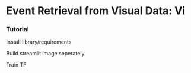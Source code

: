 # Event Retrieval from Visual Data: Vi

### Tutorial

<div class="auto">
<p> Install library/requirements </p>
<p> Build streamlit image seperately </p>
<p> Train TF </p>
</div>


